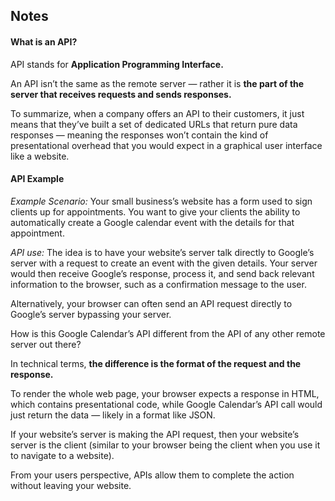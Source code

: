 ## Notes

#### What is an API?

API stands for **Application Programming Interface.**

An API isn’t the same as the remote server — rather it is **the part of the server that receives requests and sends responses.**

To summarize, when a company offers an API to their customers, it just means that they’ve built a set of dedicated URLs that return pure data responses — meaning the responses won’t contain the kind of presentational overhead that you would expect in a graphical user interface like a website.

#### API Example

_Example Scenario:_ Your small business’s website has a form used to sign clients up for appointments. You want to give your clients the ability to automatically create a Google calendar event with the details for that appointment.

_API use:_ The idea is to have your website’s server talk directly to Google’s server with a request to create an event with the given details. Your server would then receive Google’s response, process it, and send back relevant information to the browser, such as a confirmation message to the user.

Alternatively, your browser can often send an API request directly to Google’s server bypassing your server.

How is this Google Calendar’s API different from the API of any other remote server out there?

In technical terms, **the difference is the format of the request and the response.**

To render the whole web page, your browser expects a response in HTML, which contains presentational code, while Google Calendar’s API call would just return the data — likely in a format like JSON.

If your website’s server is making the API request, then your website’s server is the client (similar to your browser being the client when you use it to navigate to a website).

From your users perspective, APIs allow them to complete the action without leaving your website.
